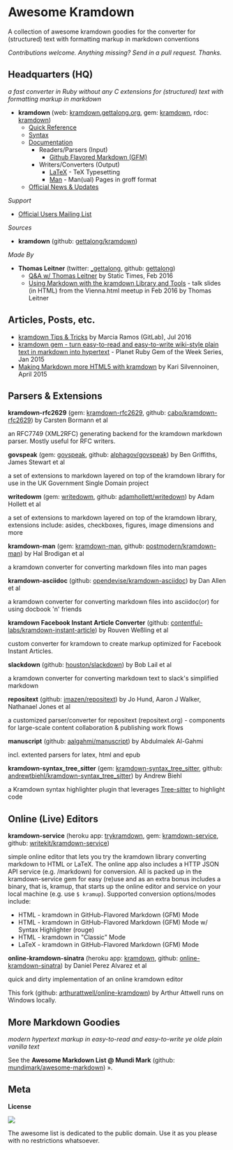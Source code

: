 # Awesome Kramdown

A collection of awesome kramdown goodies for the converter
for (structured) text with formatting markup in markdown conventions


_Contributions welcome. Anything missing? Send in a pull request. Thanks._



## Headquarters (HQ)

_a fast converter in Ruby without any C extensions for (structured) text with formatting markup in markdown_

- **kramdown** (web: [kramdown.gettalong.org](http://kramdown.gettalong.org), gem: [kramdown](https://rubygems.org/gems/kramdown), rdoc: [kramdown](http://rubydoc.info/gems/kramdown))
  - [Quick Reference](http://kramdown.gettalong.org/quickref.html)
  - [Syntax](http://kramdown.gettalong.org/syntax.html)
  - [Documentation](http://kramdown.gettalong.org/documentation.html)
    - Readers/Parsers (Input)
      - [Github Flavored Markdown (GFM)](http://kramdown.gettalong.org/parser/gfm.html)
    - Writers/Converters (Output)
      - [LaTeX](http://kramdown.gettalong.org/converter/latex.html) - TeX Typesetting
      - [Man](https://kramdown.gettalong.org/converter/man.html) - Man(ual) Pages in groff format
   - [Official News & Updates](http://kramdown.gettalong.org/news.html) 


_Support_

- [Official Users Mailing List](http://groups.google.com/group/kramdown-users)


_Sources_

- **kramdown** (github: [gettalong/kramdown](https://github.com/gettalong/kramdown))

_Made By_

- **Thomas Leitner** (twitter: [_gettalong](https://twitter.com/_gettalong), github: [gettalong](https://github.com/gettalong))
  - [Q&A w/ Thomas Leitner](https://github.com/statictimes/questions/blob/master/01-thomas-leitner-kramdown.md) by Static Times, Feb 2016
  - [Using Markdown with the kramdown Library and Tools](http://talks.gettalong.org/2016-02-vienna-html) - talk slides (in HTML) from the Vienna.html meetup in Feb 2016 by Thomas Leitner


## Articles, Posts, etc.

- [kramdown Tips & Tricks](https://about.gitlab.com/2016/07/19/markdown-kramdown-tips-and-tricks) by Marcia Ramos (GitLab), Jul 2016
- [kramdown gem - turn easy-to-read and easy-to-write wiki-style plain text in markdown into hypertext](http://planetruby.github.io/gems/kramdown.html) - Planet Ruby Gem of the Week Series, Jan 2015
- [Making Markdown more HTML5 with kramdown](http://kalifi.org/2015/04/html5-markdown-kramdown.html) by Kari Silvennoinen, April 2015


## Parsers & Extensions

**kramdown-rfc2629** (gem: [kramdown-rfc2629](https://rubygems.org/gems/kramdown-rfc2629), github: [cabo/kramdown-rfc2629](https://github.com/cabo/kramdown-rfc2629)) by Carsten Bormann et al

an RFC7749 (XML2RFC) generating backend for the kramdown markdown parser. Mostly useful for RFC writers.

**govspeak** (gem: [govspeak](https://rubygems.org/gems/govspeak), github: [alphagov/govspeak](https://github.com/alphagov/govspeak)) by Ben Griffiths, James Stewart et al 

a set of extensions to markdown layered on top of the kramdown library for use in the UK Government Single Domain project

**writedowm** (gem: [writedowm](https://rubygems.org/gems/writedown), github: [adamhollett/writedown](https://github.com/adamhollett/writedown)) by Adam Hollett et al  

a set of extensions to markdown layered on top of the kramdown library, extensions include: asides, checkboxes, figures, image dimensions and more

**kramdown-man** (gem: [kramdown-man](https://rubygems.org/gems/kramdown-man), github: [postmodern/kramdown-man](https://github.com/postmodern/kramdown-man)) by Hal Brodigan et al 

a kramdown converter for converting markdown files into man pages

**kramdown-asciidoc** (github: [opendevise/kramdown-asciidoc](https://github.com/opendevise/kramdown-asciidoc)) by Dan Allen et al

a kramdown converter for converting markdown files into asciidoc(or) for using docbook 'n' friends

**kramdown Facebook Instant Article Converter** (github: [contentful-labs/kramdown-instant-article](https://github.com/contentful-labs/kramdown-instant-article)) by Rouven Weßling et al

custom converter for kramdown to create markup optimized for Facebook Instant Articles.

**slackdown** (github: [houston/slackdown](https://github.com/houston/slackdown)) by Bob Lail et al 

a kramdown converter for converting markdown text to slack's simplified markdown


**repositext** (github: [imazen/repositext](https://github.com/imazen/repositext)) by Jo Hund, Aaron J Walker, Nathanael Jones et al

a customized parser/converter for repositext (repositext.org) - components for large-scale content collaboration & publishing work flows


**manuscript** (github: [aalgahmi/manuscript](https://github.com/aalgahmi/manuscript)) by Abdulmalek Al-Gahmi 

incl. extented parsers for latex, html and epub


**kramdown-syntax_tree_sitter** (gem: [kramdown-syntax_tree_sitter](https://rubygems.org/gems/kramdown-syntax_tree_sitter), github: [andrewtbiehl/kramdown-syntax_tree_sitter](https://github.com/andrewtbiehl/kramdown-syntax_tree_sitter)) by Andrew Biehl

a Kramdown syntax highlighter plugin that leverages [Tree-sitter](https://tree-sitter.github.io/tree-sitter) to highlight code


## Online (Live) Editors

**kramdown-service**
(heroku app: [trykramdown](http://trykramdown.herokuapp.com),
 gem: [kramdown-service](https://rubygems.org/gems/kramdown-service),
 github: [writekit/kramdown-service](https://github.com/writekit/kramdown-service))

simple online editor that lets you try the kramdown library converting markdown to HTML or LaTeX. 
The online app also includes a HTTP JSON API service (e.g. /markdown) for conversion. 
All is packed up in the kramdown-service gem for easy (re)use and as an extra bonus includes a binary, that is, 
kramup, that starts up the online editor and service on your local machine (e.g. use `$ kramup`). 
Supported conversion options/modes include:
    
 - HTML  - kramdown in GitHub-Flavored Markdown (GFM) Mode
 - HTML  - kramdown in GitHub-Flavored Markdown (GFM) Mode w/ Syntax Highlighter (rouge)
 - HTML  - kramdown in "Classic" Mode
 - LaTeX - kramdown in GitHub-Flavored Markdown (GFM) Mode
    

**online-kramdown-sinatra**
(heroku app: [kramdown](http://kramdown.herokuapp.com),
 github: [online-kramdown-sinatra](https://github.com/unindented/online-kramdown-sinatra)) by Daniel Perez Alvarez et al

quick and dirty implementation of an online kramdown editor

This fork (github: [arthurattwell/online-kramdown](https://github.com/arthurattwell/online-kramdown)) 
by Arthur Attwell runs on Windows locally.



## More Markdown Goodies

_modern hypertext markup in easy-to-read and easy-to-write ye olde plain vanilla text_

See the **Awesome Markdown List @ Mundi Mark** (github: [mundimark/awesome-markdown](https://github.com/mundimark/awesome-markdown)) ».



## Meta

**License**

![](https://publicdomainworks.github.io/buttons/zero88x31.png)

The awesome list is dedicated to the public domain. Use it as you please with no restrictions whatsoever.
